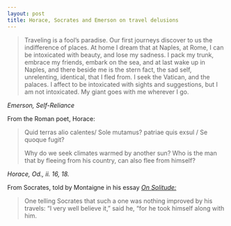 ```yaml
---
layout: post
title: Horace, Socrates and Emerson on travel delusions
---
```


<blockquote><p>Traveling is a fool’s paradise. Our first journeys discover to us the indifference of places. At home I dream that at Naples, at Rome, I can be intoxicated with beauty, and lose my sadness. I pack my trunk, embrace my friends, embark on the sea, and at last wake up in Naples, and there beside me is the stern fact, the sad self, unrelenting, identical, that I fled from. I seek the Vatican, and the palaces. I affect to be intoxicated with sights and suggestions, but I am not intoxicated. My giant goes with me wherever I go.</p></blockquote> 

<cite>Emerson, Self-Reliance</cite>

From the Roman poet, Horace:

<blockquote><p>Quid terras alio calentes/ Sole mutamus?  patriae quis exsul / Se quoque fugit?</p>

<p>Why do we seek climates warmed by another sun?  Who is the man that by fleeing from his country, can also flee from himself?</p></blockquote>
<cite>Horace, Od., ii. 16, 18.</cite>

From Socrates, told by Montaigne in his essay *[On Solitude:](https://www.gutenberg.org/files/3600/3600-h/3600-h.htm#link2HCH0038)*

<blockquote><p>One telling Socrates that such a one was nothing improved by his travels: “I very well believe it,” said he, “for he took himself along with him.</p></blockquote>
